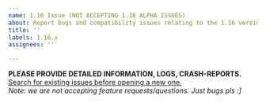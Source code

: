 ```yaml
---
name: 1.16 Issue (NOT ACCEPTING 1.18 ALPHA ISSUES)
about: Report bugs and compatibility issues relating to the 1.16 version of the mod
title: ''
labels: 1.16.x
assignees: ''

---
```


**PLEASE PROVIDE DETAILED INFORMATION, LOGS, CRASH-REPORTS.**  
[Search for existing issues before opening a new one.](https://github.com/TerraForged/tracker/issues?q=)  
_Note: we are not accepting feature requests/questions. Just bugs pls :]_
